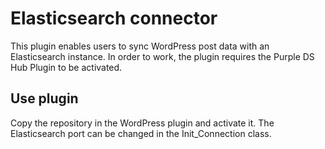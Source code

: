 # Elasticsearch connector

This plugin enables users to sync WordPress post data with an Elasticsearch instance. 
In order to work, the plugin requires the Purple DS Hub Plugin to be activated.

## Use plugin
Copy the repository in the WordPress plugin and activate it. 
The Elasticsearch port can be changed in the Init_Connection class.  

